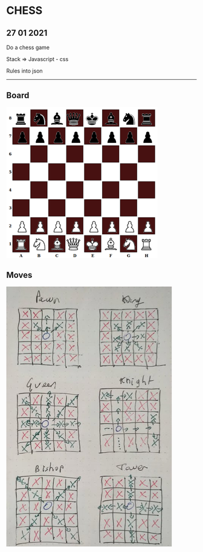 # CHESS

## 27 01 2021

Do a chess game

Stack => Javascript - css

Rules into json

***

## Board

![Screenshot](board.png)

## Moves

![Screenshot](move.jpeg)
